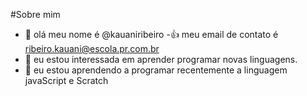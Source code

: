#Sobre mim
- 👋 olá meu nome é @kauaniribeiro
-:+1: meu email de contato é ribeiro.kauani@escola.pr.com.br
- 👀 eu estou interessada em aprender programar novas linguagens. 
- 🌱 eu estou aprendendo a programar recentemente a linguagem javaScript e Scratch 

